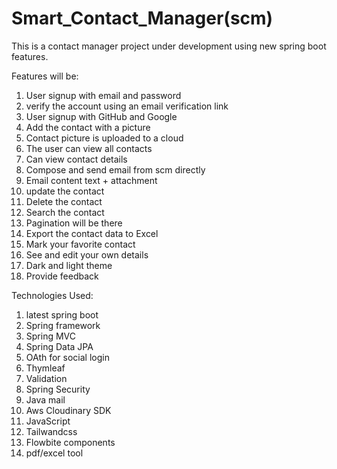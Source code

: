 # Smart_Contact_Manager(scm)
This is a contact manager project under development using new spring boot features.

Features will be:

1. User signup with email and password
2. verify the account using an email verification link
3. User signup with GitHub and Google
4. Add the contact with a picture
5. Contact picture is uploaded to a cloud
6. The user can view all contacts
7. Can view contact details
8. Compose and send email from scm directly
9. Email content text + attachment
10. update the contact
11. Delete the contact
12. Search the contact
13. Pagination will be there
14. Export the contact data to Excel
15. Mark your favorite contact
16. See and edit your own details
17. Dark and light theme
18. Provide feedback

Technologies Used:

1. latest spring boot
2. Spring framework
3. Spring MVC
4. Spring Data JPA
5. OAth for social login
6. Thymleaf
7. Validation
8. Spring Security
9. Java mail
10. Aws Cloudinary SDK
11. JavaScript
12. Tailwandcss
13. Flowbite components
14. pdf/excel tool

    
